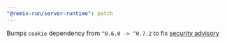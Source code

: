 ```yaml
---
"@remix-run/server-runtime": patch
---
```


Bumps `cookie` dependency from `^0.6.0 -> ^0.7.2` to fix [security advisory](https://github.com/advisories/GHSA-pxg6-pf52-xh8x) 
